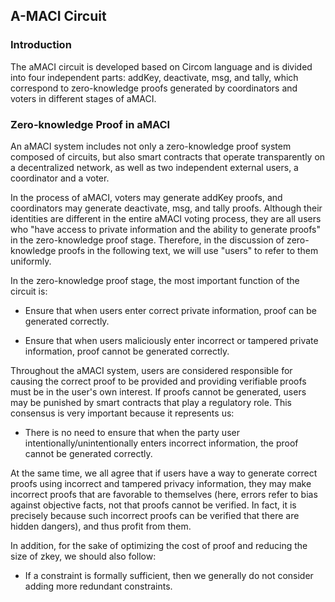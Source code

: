 ## A-MACI Circuit

### Introduction

The aMACI circuit is developed based on Circom language and is divided into four independent parts: addKey, deactivate, msg, and tally, which correspond to zero-knowledge proofs generated by coordinators and voters in different stages of aMACI.

### Zero-knowledge Proof in aMACI

An aMACI system includes not only a zero-knowledge proof system composed of circuits, but also smart contracts that operate transparently on a decentralized network, as well as two independent external users, a coordinator and a voter.

In the process of aMACI, voters may generate addKey proofs, and coordinators may generate deactivate, msg, and tally proofs. Although their identities are different in the entire aMACI voting process, they are all users who "have access to private information and the ability to generate proofs" in the zero-knowledge proof stage. Therefore, in the discussion of zero-knowledge proofs in the following text, we will use "users" to refer to them uniformly.

In the zero-knowledge proof stage, the most important function of the circuit is:

- Ensure that when users enter correct private information, proof can be generated correctly.

- Ensure that when users maliciously enter incorrect or tampered private information, proof cannot be generated correctly.

Throughout the aMACI system, users are considered responsible for causing the correct proof to be provided and providing verifiable proofs must be in the user's own interest. If proofs cannot be generated, users may be punished by smart contracts that play a regulatory role. This consensus is very important because it represents us:

- There is no need to ensure that when the party user intentionally/unintentionally enters incorrect information, the proof cannot be generated correctly.

At the same time, we all agree that if users have a way to generate correct proofs using incorrect and tampered privacy information, they may make incorrect proofs that are favorable to themselves (here, errors refer to bias against objective facts, not that proofs cannot be verified. In fact, it is precisely because such incorrect proofs can be verified that there are hidden dangers), and thus profit from them.

In addition, for the sake of optimizing the cost of proof and reducing the size of zkey, we should also follow:

- If a constraint is formally sufficient, then we generally do not consider adding more redundant constraints.
